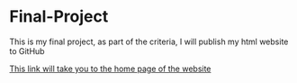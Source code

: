 # Final-Project
This is my final project, as part of the criteria, I will publish my html website to GitHub

[This link will take you to the home page of the website](https://iantan0303.github.io/MainPage.html)
